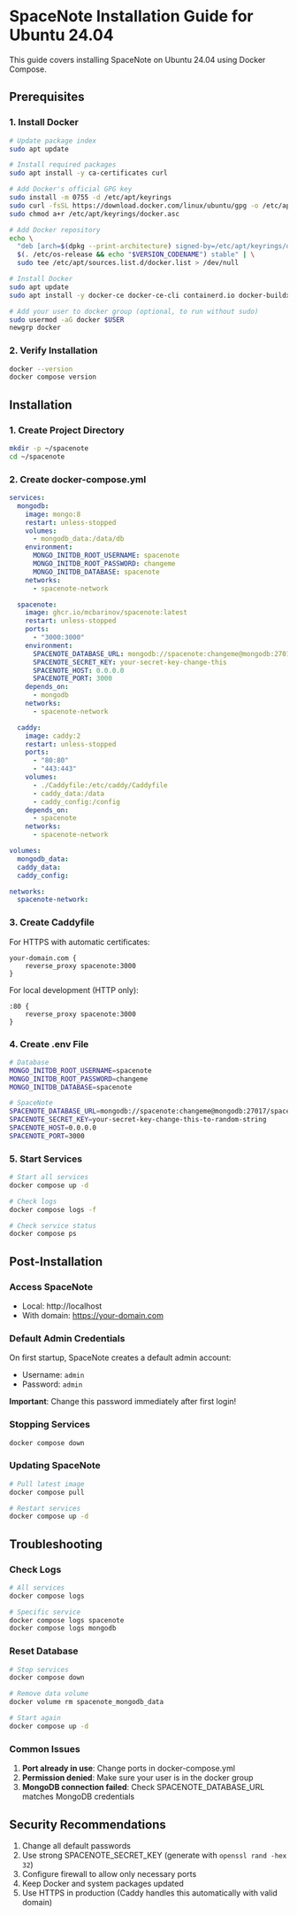 # SpaceNote Installation Guide for Ubuntu 24.04

This guide covers installing SpaceNote on Ubuntu 24.04 using Docker Compose.

## Prerequisites

### 1. Install Docker

```bash
# Update package index
sudo apt update

# Install required packages
sudo apt install -y ca-certificates curl

# Add Docker's official GPG key
sudo install -m 0755 -d /etc/apt/keyrings
sudo curl -fsSL https://download.docker.com/linux/ubuntu/gpg -o /etc/apt/keyrings/docker.asc
sudo chmod a+r /etc/apt/keyrings/docker.asc

# Add Docker repository
echo \
  "deb [arch=$(dpkg --print-architecture) signed-by=/etc/apt/keyrings/docker.asc] https://download.docker.com/linux/ubuntu \
  $(. /etc/os-release && echo "$VERSION_CODENAME") stable" | \
  sudo tee /etc/apt/sources.list.d/docker.list > /dev/null

# Install Docker
sudo apt update
sudo apt install -y docker-ce docker-ce-cli containerd.io docker-buildx-plugin docker-compose-plugin

# Add your user to docker group (optional, to run without sudo)
sudo usermod -aG docker $USER
newgrp docker
```

### 2. Verify Installation

```bash
docker --version
docker compose version
```

## Installation

### 1. Create Project Directory

```bash
mkdir -p ~/spacenote
cd ~/spacenote
```

### 2. Create docker-compose.yml

```yaml
services:
  mongodb:
    image: mongo:8
    restart: unless-stopped
    volumes:
      - mongodb_data:/data/db
    environment:
      MONGO_INITDB_ROOT_USERNAME: spacenote
      MONGO_INITDB_ROOT_PASSWORD: changeme
      MONGO_INITDB_DATABASE: spacenote
    networks:
      - spacenote-network

  spacenote:
    image: ghcr.io/mcbarinov/spacenote:latest
    restart: unless-stopped
    ports:
      - "3000:3000"
    environment:
      SPACENOTE_DATABASE_URL: mongodb://spacenote:changeme@mongodb:27017/spacenote?authSource=admin
      SPACENOTE_SECRET_KEY: your-secret-key-change-this
      SPACENOTE_HOST: 0.0.0.0
      SPACENOTE_PORT: 3000
    depends_on:
      - mongodb
    networks:
      - spacenote-network

  caddy:
    image: caddy:2
    restart: unless-stopped
    ports:
      - "80:80"
      - "443:443"
    volumes:
      - ./Caddyfile:/etc/caddy/Caddyfile
      - caddy_data:/data
      - caddy_config:/config
    depends_on:
      - spacenote
    networks:
      - spacenote-network

volumes:
  mongodb_data:
  caddy_data:
  caddy_config:

networks:
  spacenote-network:
```

### 3. Create Caddyfile

For HTTPS with automatic certificates:

```
your-domain.com {
    reverse_proxy spacenote:3000
}
```

For local development (HTTP only):

```
:80 {
    reverse_proxy spacenote:3000
}
```

### 4. Create .env File

```bash
# Database
MONGO_INITDB_ROOT_USERNAME=spacenote
MONGO_INITDB_ROOT_PASSWORD=changeme
MONGO_INITDB_DATABASE=spacenote

# SpaceNote
SPACENOTE_DATABASE_URL=mongodb://spacenote:changeme@mongodb:27017/spacenote?authSource=admin
SPACENOTE_SECRET_KEY=your-secret-key-change-this-to-random-string
SPACENOTE_HOST=0.0.0.0
SPACENOTE_PORT=3000
```

### 5. Start Services

```bash
# Start all services
docker compose up -d

# Check logs
docker compose logs -f

# Check service status
docker compose ps
```

## Post-Installation

### Access SpaceNote

- Local: http://localhost
- With domain: https://your-domain.com

### Default Admin Credentials

On first startup, SpaceNote creates a default admin account:
- Username: `admin`
- Password: `admin`

**Important**: Change this password immediately after first login!

### Stopping Services

```bash
docker compose down
```

### Updating SpaceNote

```bash
# Pull latest image
docker compose pull

# Restart services
docker compose up -d
```

## Troubleshooting

### Check Logs

```bash
# All services
docker compose logs

# Specific service
docker compose logs spacenote
docker compose logs mongodb
```

### Reset Database

```bash
# Stop services
docker compose down

# Remove data volume
docker volume rm spacenote_mongodb_data

# Start again
docker compose up -d
```

### Common Issues

1. **Port already in use**: Change ports in docker-compose.yml
2. **Permission denied**: Make sure your user is in the docker group
3. **MongoDB connection failed**: Check SPACENOTE_DATABASE_URL matches MongoDB credentials

## Security Recommendations

1. Change all default passwords
2. Use strong SPACENOTE_SECRET_KEY (generate with `openssl rand -hex 32`)
3. Configure firewall to allow only necessary ports
4. Keep Docker and system packages updated
5. Use HTTPS in production (Caddy handles this automatically with valid domain)